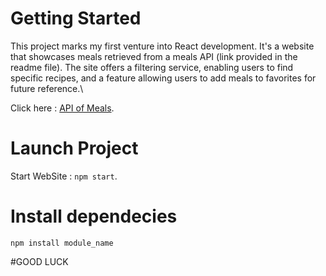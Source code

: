 # Getting Started 

This project marks my first venture into React development. It's a website that showcases meals retrieved from a meals API (link provided in the readme file). The site offers a filtering service, enabling users to find specific recipes, and a feature allowing users to add meals to favorites for future reference.\

Click here : [API of Meals](https://www.themealdb.com/api.php).

# Launch Project

Start WebSite :  `npm start`.

# Install dependecies

`npm install module_name`

#GOOD LUCK

